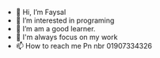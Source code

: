 - 👋 Hi, I’m Faysal
- 👀 I’m interested in programing 
- 🌱 I’m am a good learner.
- 💞️ I'm always  focus on my work 
- 📫 How to reach me 
Pn nbr 01907334326

<!---
Faysal9991/Faysal9991 is a ✨ special ✨ repository because its `README.md` (this file) appears on your GitHub profile.
You can click the Preview link to take a look at your changes.
--->





